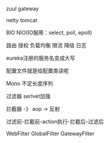 zuul  gateway

netty tomcat

BIO NIO(IO服用：select, poll, epoll)

路由 授权 负载均衡 限流 降级 日志

eureka注册的服务名变成大写

配置文件就是给配置类读呢



Mono 不定长度序列

过滤器 serlvet加强

拦截器 -》 aop  -> 反射

过滤前-拦截前-action执行-拦截后-过滤后



WebFilter GlobalFilter GatewayFilter